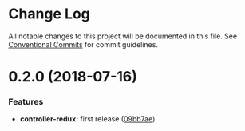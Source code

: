 # Change Log

All notable changes to this project will be documented in this file.
See [Conventional Commits](https://conventionalcommits.org) for commit guidelines.

<a name="0.2.0"></a>
# 0.2.0 (2018-07-16)


### Features

* **controller-redux:** first release ([09bb7ae](https://github.com/gleb-lobastov/request-kit/commit/09bb7ae))
